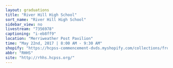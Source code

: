 ```yaml
---
layout: graduations
title: "River Hill High School"
sort_name: "River Hill High School"
sidebar_view: no
livestream: "7356978"
captioning: "i-eb8ff9"
location: "Merriweather Post Pavilion"
time: "May 22nd, 2017 | 8:00 AM - 9:30 AM"
shopify: "https://hcpss-commencement-dvds.myshopify.com/collections/frontpage/products/river-hill-high-school-2014-commencement-dvd"
abbr: "RHHS"
site: "http://rhhs.hcpss.org/"
---
```

